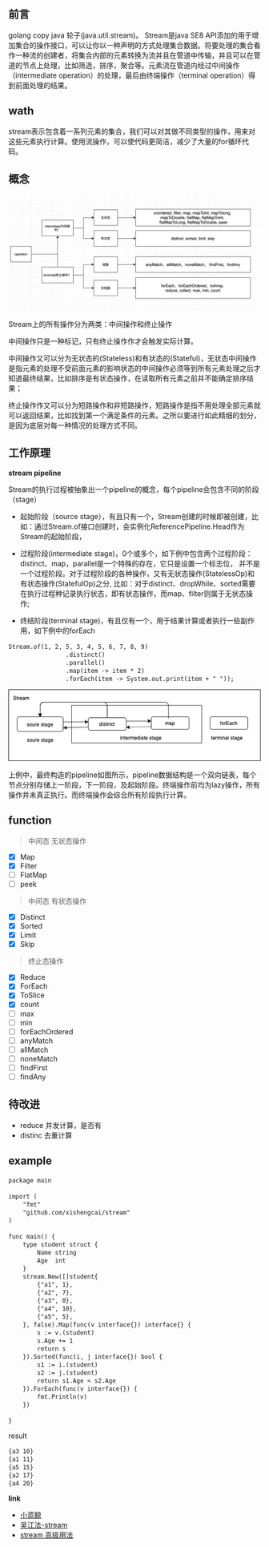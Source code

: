## 前言
golang copy java 轮子(java.util.stream)。
Stream是java SE8 API添加的用于增加集合的操作接口，可以让你以一种声明的方式处理集合数据。将要处理的集合看作一种流的创建者，将集合内部的元素转换为流并且在管道中传输，并且可以在管道的节点上处理，比如筛选，排序，聚合等。元素流在管道内经过中间操作（intermediate operation）的处理，最后由终端操作（terminal operation）得到前面处理的结果。

## wath
stream表示包含着一系列元素的集合，我们可以对其做不同类型的操作，用来对这些元素执行计算。使用流操作，可以使代码更简洁，减少了大量的for循环代码。

## 概念

![操作分类](./image/1616565575315.png)

Stream上的所有操作分为两类：中间操作和终止操作

中间操作只是一种标记，只有终止操作作才会触发实际计算。

中间操作又可以分为无状态的(Stateless)和有状态的(Stateful)，无状态中间操作是指元素的处理不受前面元素的影响状态的中间操作必须等到所有元素处理之后才知道最终结果，比如排序是有状态操作，在读取所有元素之前并不能确定排序结果；

终止操作作又可以分为短路操作和非短路操作，短路操作是指不用处理全部元素就可以返回结果，比如找到第一个满足条件的元素。之所以要进行如此精细的划分，是因为底层对每一种情况的处理方式不同。

## 工作原理
**stream pipeline**

Stream的执行过程被抽象出一个pipeline的概念，每个pipeline会包含不同的阶段（stage） 

- 起始阶段（source stage），有且只有一个，Stream创建的时候即被创建，比如：通过Stream.of接口创建时，会实例化ReferencePipeline.Head作为Stream的起始阶段，

- 过程阶段(intermediate stage)，0个或多个，如下例中包含两个过程阶段：distinct、map，parallel是一个特殊的存在，它只是设置一个标志位， 并不是一个过程阶段。对于过程阶段的各种操作，又有无状态操作(StatelessOp)和有状态操作(StatefulOp)之分, 比如：对于distinct、dropWhile、sorted需要在执行过程种记录执行状态，即有状态操作，而map、filter则属于无状态操作; 

- 终结阶段(terminal stage)，有且仅有一个，用于结果计算或者执行一些副作用，如下例中的forEach

```
Stream.of(1, 2, 5, 3, 4, 5, 6, 7, 8, 9)
                .distinct()
                .parallel()
                .map(item -> item * 2)
                .forEach(item -> System.out.print(item + " "));
```
![stream_pipeline](./image/stream_pipeline.png)

上例中，最终构造的pipeline如图所示，pipeline数据结构是一个双向链表，每个节点分别存储上一阶段，下一阶段，及起始阶段。终端操作前均为lazy操作，所有操作并未真正执行。而终端操作会综合所有阶段执行计算。


## function
> 中间态 无状态操作

- [x] Map
- [x] Filter
- [ ] FlatMap
- [ ] peek

> 中间态 有状态操作

- [x] Distinct
- [x] Sorted
- [x] Limit
- [x] Skip

> 终止态操作

- [x] Reduce
- [x] ForEach
- [x] ToSlice
- [x] count
- [ ] max
- [ ] min
- [ ] forEachOrdered
- [ ] anyMatch
- [ ] allMatch
- [ ] noneMatch
- [ ] findFirst
- [ ] findAny

## 待改进
- reduce 并发计算，是否有
- distinc 去重计算

## example
```
package main

import (
	"fmt"
	"github.com/xishengcai/stream"
)

func main() {
	type student struct {
		Name string
		Age  int
	}
	stream.New([]student{
		{"a1", 1},
		{"a2", 7},
		{"a3", 0},
		{"a4", 10},
		{"a5", 5},
	}, false).Map(func(v interface{}) interface{} {
		s := v.(student)
		s.Age += 1
		return s
	}).Sorted(func(i, j interface{}) bool {
		s1 := i.(student)
		s2 := j.(student)
		return s1.Age < s2.Age
	}).ForEach(func(v interface{}) {
		fmt.Println(v)
	})

}
```
result
```
{a3 10}
{a1 11}
{a5 15}
{a2 17}
{a4 20}
```

**link**
- [小蓝鲸](https://club.perfma.com/article/116123)
- [吴江法-stream](https://github.com/wujiangfa-xlauncher/stream-for-go)
- [stream 高级用法](https://juejin.cn/post/6844903830254010381#heading-7)



